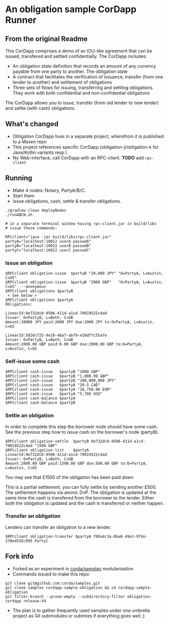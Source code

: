 # An obligation sample CorDapp Runner

## From the original Readme

This CorDapp comprises a demo of an IOU-like agreement that can be issued, transfered and settled confidentially. The CorDapp includes:

* An obligation state definition that records an amount of any currency payable from one party to another. The obligation state
* A contract that facilitates the verification of issuance, transfer (from one lender to another) and settlement of obligations
* Three sets of flows for issuing, transferring and settling obligations. They work with both confidential and non-confidential obligations

The CorDapp allows you to issue, transfer (from old lender to new lender) and settle (with cash) obligations.

## What's changed

* Obligation CorDapp lives in a separate project, wherefrom it is published to a Maven repo
* This project references specific CorDapp (obligation-j/obligation-k for Java/Kotlin variants resp.)
* No Web-interface, call CorDapp with an RPC-client. **TODO** add `rpc-client`

## Running

* Make 4 nodes: Notary, PartyA/B/C.
* Start them
* Issue obligations, cash, settle & transfer obligations.
```
./gradlew clean deployNodes
./runABCN.sh

# in a separate terminal window having rpc-client.jar in build/libs
# issue these commands:

RPCclient="java -jar build/libs/rpc-client.jar"
partyA="localhost:10012 userA passwdA"
partyB="localhost:10022 userB passwdB"
partyC="localhost:10022 userC passwdC"
```

### Issue an obligation
```
$RPCclient obligation-issue  $partyB "20,000 JPY" "O=PartyA, L=Austin, C=US"
$RPCclient obligation-issue  $partyB "2000 GBP"   "O=PartyA, L=Austin, C=US"  --anonymous
$RPCclient obligations $partyB
 < See below >
$RPCclient obligations $partyA
Obligations:

LinearId:9e732dcb-9506-411d-a1cd-70019522c4ad
Issuer: O=PartyB, L=Bath, C=GB
Amount:20000 JPY paid:2000 JPY due:2000 JPY to:O=PartyA, L=Austin, C=US

LinearId:5826cf25-9e10-48a7-ab79-e10dffc55a7e
Issuer: O=PartyB, L=Bath, C=GB
Amount:2000.00 GBP paid:0.00 GBP due:2000.00 GBP to:O=PartyA, L=Austin, C=US
```

### Self-issue some cash
```
$RPCclient cash-issue   $partyB "1000 GBP"
$RPCclient cash-issue   $partyB "1,000.99 GBP"
$RPCclient cash-issue   $partyB "100,000,000 JPY"
$RPCclient cash-issue   $partyA "20.5 CAD"
$RPCclient cash-issue   $partyA "20,750.80 EUR"
$RPCclient cash-issue   $partyA "5,780 USD"
$RPCclient cash-balance $partyA
$RPCclient cash-balance $partyB
```

### Settle an obligation

In order to complete this step the borrower node should have some cash.
See the previous step how to issue cash on the borrower's node (partyB).
```
$RPCclient obligation-settle  $partyB 9e732dcb-9506-411d-a1cd-70019522c4ad "1500 GBP"
$RPCclient obligation-list    $partyA
LinearId:9e732dcb-9506-411d-a1cd-70019522c4ad
Issuer: O=PartyB, L=Bath, C=GB
Amount:2000.00 GBP paid:1500.00 GBP due:500.00 GBP to:O=PartyA, L=Austin, C=US
```
You may see that £1500 of the obligation has been paid down

This is a partial settlement. you can fully settle by sending another £500.
The settlement happens via atomic DvP.  The obligation is updated at the same time
the cash is transfered from the borrower to the lender.
Either both the obligation is updated and the cash is transferred or neither happen.


### Transfer an obligation

Lenders can transfer an obligation to a new lender.
```
$RPCclient obligation-transfer $partyA f98a4c3a-0ba8-49e1-9fde-278ed316c095 PartyC
```

## Fork info

* Forked as an experiment in [corda/samples](https://github.com/corda/samples) modularisation
* Commands issued to make this repo:
```
git clone git@github.com:corda/samples.git
git clone samples cordapp-sample-obligation && cd cordapp-sample-obligation
git filter-branch --prune-empty --subdirectory-filter obligation-cordapp release-V4
```
* The plan is to gather frequently used samples under one umbrella project
as Git submodules or subtrees if everything goes well ;)
